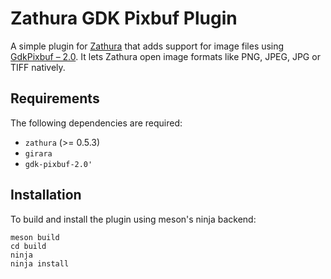 # Zathura GDK Pixbuf Plugin

A simple plugin for [Zathura](url) that adds support for image files using [GdkPixbuf – 2.0](https://docs.gtk.org/gdk-pixbuf/). It lets Zathura open image formats like PNG, JPEG, JPG or TIFF natively.

## Requirements
The following dependencies are required:

* `zathura` (>= 0.5.3)
* `girara`
* `gdk-pixbuf-2.0'`

## Installation
To build and install the plugin using meson's ninja backend:

    meson build
    cd build
    ninja
    ninja install
